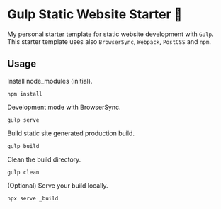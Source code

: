 # Gulp Static Website Starter 🥤

My personal starter template for static website development with `Gulp`.  
This starter template uses also `BrowserSync`, `Webpack`, `PostCSS` and `npm`.

## Usage

Install node_modules (initial).
```
npm install
```

Development mode with BrowserSync.

```
gulp serve
```

Build static site generated production build.

```
gulp build
```

Clean the build directory.

```
gulp clean
```

(Optional) Serve your build locally.

```
npx serve _build
```
